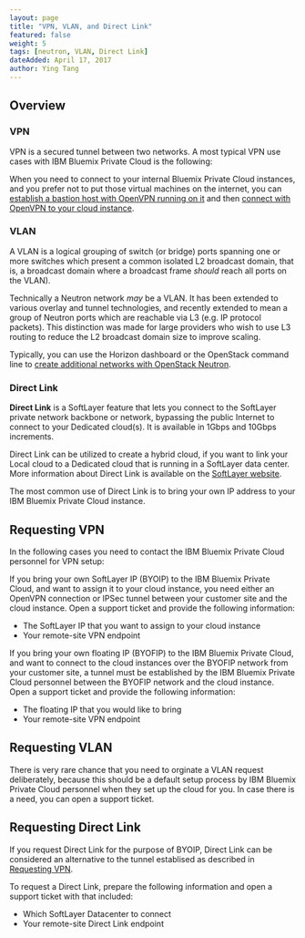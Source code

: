 ```yaml
---
layout: page
title: "VPN, VLAN, and Direct Link"
featured: false
weight: 5
tags: [neutron, VLAN, Direct Link]
dateAdded: April 17, 2017
author: Ying Tang
---
```



## Overview

### VPN

VPN is a secured tunnel between two networks. A most typical VPN use cases with IBM Bluemix Private Cloud is the following: 

When you need to connect to your internal Bluemix Private Cloud instances, and you prefer not to put those virtual machines on the internet, you can [establish a bastion host with OpenVPN running on it](http://ibm-blue-box-help.github.io/help-documentation/gettingstarted/commontech/openvpn-setup/) and then [connect with OpenVPN to your cloud instance](http://ibm-blue-box-help.github.io/help-documentation/gettingstarted/commontech/connect-to-openvpn-server/). 
 
### VLAN

A VLAN is a logical grouping of switch (or bridge) ports spanning one or more switches which present a common isolated L2 broadcast domain, that is, a broadcast domain where a broadcast frame _should_ reach all ports on the VLAN). 

Technically a Neutron network _may_ be a VLAN. It has been extended to various overlay and tunnel technologies, and recently extended to mean a group of Neutron ports which are reachable via L3 (e.g. IP protocol packets). This distinction was made for large providers who wish to use L3 routing to reduce the L2 broadcast domain size to improve scaling.

Typically, you can use the Horizon dashboard or the OpenStack command line to [create additional networks with OpenStack Neutron](http://ibm-blue-box-help.github.io/help-documentation/neutron/creating-virtual-networks/).

### Direct Link

**Direct Link** is a SoftLayer feature that lets you connect to the SoftLayer private network backbone or network, bypassing the public Internet to connect to your Dedicated cloud(s). It is available in 1Gbps and 10Gbps increments. 

Direct Link can be utilized to create a hybrid cloud, if you want to link your Local cloud to a Dedicated cloud that is running in a SoftLayer data center. More information about Direct Link is available on the [SoftLayer website](http://www.softlayer.com/direct-link).

The most common use of Direct Link is to bring your own IP address to your IBM Bluemix Private Cloud instance. 

## Requesting VPN

In the following cases you need to contact the IBM Bluemix Private Cloud personnel for VPN setup:

If you bring your own SoftLayer IP (BYOIP) to the IBM Bluemix Private Cloud, and want to assign it to your cloud instance, you need either an OpenVPN connection or IPSec tunnel between your customer site and the cloud instance. Open a support ticket and provide the following information:
   
* The SoftLayer IP that you want to assign to your cloud instance
* Your remote-site VPN endpoint
   

If you bring your own floating IP (BYOFIP) to the IBM Bluemix Private Cloud, and want to connect to the cloud instances over the BYOFIP network from your customer site, a tunnel must be established by the IBM Bluemix Private Cloud personnel between the BYOFIP network and the cloud instance. Open a support ticket and provide the following information: 
   
* The floating IP that you would like to bring
* Your remote-site VPN endpoint


## Requesting VLAN

There is very rare chance that you need to orginate a VLAN request deliberately, because this should be a default setup process by IBM Bluemix Private Cloud personnel when they set up the cloud for you. In case there is a need, you can open a support ticket.

## Requesting Direct Link

If you request Direct Link for the purpose of BYOIP, Direct Link can be considered an alternative to the tunnel establised as described in [Requesting VPN](#requesting-vpn). 

To request a Direct Link, prepare the following information and open a support ticket with that included:

* Which SoftLayer Datacenter to connect
* Your remote-site Direct Link endpoint 